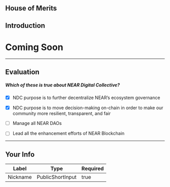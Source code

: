## House of Merits


## Introduction


# Coming Soon        

    


---
## Evaluation





##### Which of these is true about NEAR Digital Collective?  
     
- [x]  NDC purpose is to further decentralize NEAR’s ecosystem governance
- [x]  NDC purpose is to move decision-making on-chain in order to make our community more resilient, transparent, and fair
- [ ]  Manage all NEAR DAOs
- [ ]  Lead all the enhancement efforts of NEAR Blockchain

    


---
## Your Info





| Label | Type | Required |
| ----------- | ----------- | ---- |
| Nickname        | PublicShortInput   |  true    |


    

